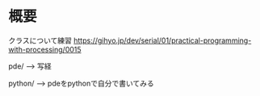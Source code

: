 # 概要

クラスについて練習
https://gihyo.jp/dev/serial/01/practical-programming-with-processing/0015

pde/ --> 写経

python/ --> pdeをpythonで自分で書いてみる
